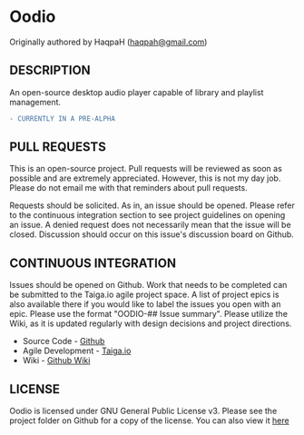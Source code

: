 # Oodio

Originally authored by HaqpaH (haqpah@gmail.com)

## DESCRIPTION
An open-source desktop audio player capable of library and playlist management.

```diff
- CURRENTLY IN A PRE-ALPHA
```

## PULL REQUESTS
This is an open-source project. Pull requests will be reviewed as soon as 
possible and are extremely appreciated. However, this is not my day job. 
Please do not email me with that reminders about pull requests.

Requests should be solicited. As in, an issue should be opened. Please refer
to the continuous integration section to see project guidelines on opening
an issue. A denied request does not necessarily mean that the issue will be 
closed. Discussion should occur on this issue's discussion board on Github.

## CONTINUOUS INTEGRATION
Issues should be opened on Github. Work that needs to be completed can be 
submitted to the Taiga.io agile project space. A list of project epics is
also available there if you would like to label the issues you open with an 
epic. Please use the format "OODIO-## Issue summary". Please utilize the 
Wiki, as it is updated regularly with design decisions and project directions.

* Source Code - [Github](https://github.com/haqpah/oodio/ "Link to the home of the project on Github")  
* Agile Development - [Taiga.io](https://tree.taiga.io/project/haqpah-oodio/ "Link to the home of the agile project on Taiga.io")  
* Wiki - [Github Wiki](https://github.com/haqpah/oodio/wiki/ "Link to the wiki of the project on Github")  
    
## LICENSE
Oodio is licensed under GNU General Public License v3. Please see the project folder on Github for a copy of the license. You can also view it [here](https://www.gnu.org/licenses/gpl-3.0.en.html "GNU Homepage")